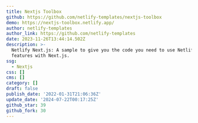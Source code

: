 ```yaml
---
title: Nextjs Toolbox
github: https://github.com/netlify-templates/nextjs-toolbox
demo: https://nextjs-toolbox.netlify.app/
author: netlify-templates
author_link: https://github.com/netlify-templates
date: 2023-11-26T13:44:14.502Z
description: >-
  Netlify Next.js: A sample to give you the code you need to use Netlify
  features with Next.js.
ssg:
  - Nextjs
css: []
cms: []
category: []
draft: false
publish_date: '2022-01-31T21:06:36Z'
update_date: '2024-07-22T00:17:25Z'
github_star: 39
github_fork: 30
---
```

